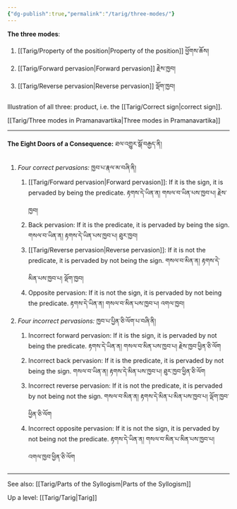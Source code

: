 ```yaml
---
{"dg-publish":true,"permalink":"/tarig/three-modes/"}
---
```


**The three modes**:
1. [[Tarig/Property of the position\|Property of the position]] ཕྱོགས་ཆོས།
2. [[Tarig/Forward pervasion\|Forward pervasion]] རྗེས་ཁྱབ།
3. [[Tarig/Reverse pervasion\|Reverse pervasion]] ལྡོག་ཁྱབ།

Illustration of all three: product, i.e. the [[Tarig/Correct sign\|correct sign]].

[[Tarig/Three modes in Pramanavartika\|Three modes in Pramanavartika]]

---
**The Eight Doors of a Consequence:** ཐལ་འགྱུར་སྒོ་བརྒྱད་ནི།
1. *Four correct pervasions:* ཁྱབ་པ་རྣལ་མ་བཞི་ནི།
	1. [[Tarig/Forward pervasion\|Forward pervasion]]: If it is the sign, it is pervaded by being the predicate.
	   རྟགས་དེ་ཡིན་ན། གསལ་བ་ཡིན་པས་ཁྱབ་པ། རྗེས་ཁྱབ།
	1. Back pervasion: If it is the predicate, it is pervaded by being the sign.
	   གསལ་བ་ཡིན་ན། རྟགས་དེ་ཡིན་པས་ཁྱབ་པ། ཐུར་ཁྱབ།
	1. [[Tarig/Reverse pervasion\|Reverse pervasion]]: If it is not the predicate, it is pervaded by not being the sign.
	   གསལ་བ་མིན་ན། རྟགས་དེ་མིན་པས་ཁྱབ་པ། ལྡོག་ཁྱབ།
	1. Opposite pervasion: If it is not the sign, it is pervaded by not being the predicate.
	   རྟགས་དེ་ཡིན་ན། གསལ་བ་མིན་པས་ཁྱབ་པ། འགལ་ཁྱབ།
2. *Four incorrect pervasions:* ཁྱབ་པ་པྱིན་ཅི་ལོག་པ་བཞི་ནི།
	1. Incorrect forward pervasion: If it is the sign, it is pervaded by not being the predicate.
	   རྟགས་དེ་ཡིན་ན། གསལ་བ་མིན་པས་ཁྱབ་པ། རྗེས་ཁྱབ་ཕྱིན་ཅི་ལོག
	2. Incorrect back pervasion: If it is the predicate, it is pervaded by not being the sign.
	   གསལ་བ་ཡིན་ན། རྟགས་དེ་མིན་པས་ཁྱབ་པ། ཐུར་ཁྱབ་ཕྱིན་ཅི་ལོག
	3. Incorrect reverse pervasion: If it is not the predicate, it is pervaded by not being not the sign.
	   གསལ་བ་མིན་ན། རྟགས་དེ་མིན་པ་མིན་པས་ཁྱབ་པ། ལྡོག་ཁྱབ་ཕྱིན་ཅི་ལོག
	4. Incorrect opposite pervasion: If it is not the sign, it is pervaded by not being not the predicate.
	   རྟགས་དེ་ཡིན་ན། གསལ་བ་མིན་པ་མིན་པས་ཁྱབ་པ། འགལ་ཁྱབ་ཕྱིན་ཅི་ལོག

---
See also: [[Tarig/Parts of the Syllogism\|Parts of the Syllogism]]

Up a level: [[Tarig/Tarig\|Tarig]]